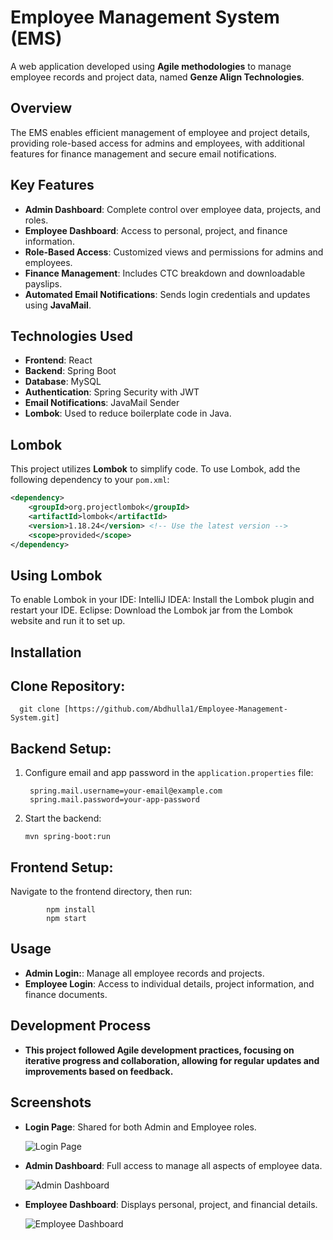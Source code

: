 # Employee Management System (EMS)

A web application developed using **Agile methodologies** to manage employee records and project data, named **Genze Align Technologies**.
## Overview

The EMS enables efficient management of employee and project details, providing role-based access for admins and employees, with additional features for finance management and secure email notifications.

## Key Features

- **Admin Dashboard**: Complete control over employee data, projects, and roles.
- **Employee Dashboard**: Access to personal, project, and finance information.
- **Role-Based Access**: Customized views and permissions for admins and employees.
- **Finance Management**: Includes CTC breakdown and downloadable payslips.
- **Automated Email Notifications**: Sends login credentials and updates using **JavaMail**.

## Technologies Used

- **Frontend**: React
- **Backend**: Spring Boot
- **Database**: MySQL
- **Authentication**: Spring Security with JWT
- **Email Notifications**: JavaMail Sender
- **Lombok**: Used to reduce boilerplate code in Java.

## Lombok

This project utilizes **Lombok** to simplify code. To use Lombok, add the following dependency to your `pom.xml`:

```xml
<dependency>
    <groupId>org.projectlombok</groupId>
    <artifactId>lombok</artifactId>
    <version>1.18.24</version> <!-- Use the latest version -->
    <scope>provided</scope>
</dependency>
```
## Using Lombok

To enable Lombok in your IDE:
    IntelliJ IDEA: Install the Lombok plugin and restart your IDE.
    Eclipse: Download the Lombok jar from the Lombok website and run it to set up.
  
## Installation
## Clone Repository:

      git clone [https://github.com/Abdhulla1/Employee-Management-System.git]
    

## Backend Setup:

1. Configure email and app password in the `application.properties` file:
  
        spring.mail.username=your-email@example.com
        spring.mail.password=your-app-password

2. Start the backend:
                
       mvn spring-boot:run


## Frontend Setup:

Navigate to the frontend directory, then run:

            npm install
            npm start

## Usage

- **Admin Login:**: Manage all employee records and projects.
- **Employee Login**: Access to individual details, project information, and finance documents.

## Development Process

- **This project followed Agile development practices, focusing on iterative progress and collaboration, allowing for regular updates and improvements based on feedback.**

## Screenshots

- **Login Page**: Shared for both Admin and Employee roles.
  
  ![Login Page](Screenshots/Screenshot%202024-10-27%20at%2021-21-01%20Genze%20Align%20Technologies.png)

- **Admin Dashboard**: Full access to manage all aspects of employee data.
  
  ![Admin Dashboard](Screenshots/Screenshot%202024-10-27%20at%2021-21-16%20Genze%20Align%20Technologies.png)

- **Employee Dashboard**: Displays personal, project, and financial details.
  
  ![Employee Dashboard](Screenshots/Screenshot%202024-10-27%20at%2021-21-28%20Genze%20Align%20Technologies.png)


